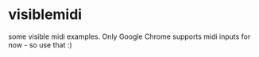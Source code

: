 # visiblemidi

some visible midi examples. Only Google Chrome supports midi inputs for now - so use that :)
